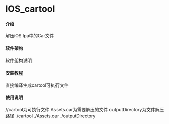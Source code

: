# IOS_cartool

#### 介绍
解压iOS Ipa中的Car文件

#### 软件架构
软件架构说明


#### 安装教程

直接编译生成cartool可执行文件

#### 使用说明
//cartool为可执行文件   Assets.car为需要解压的文件   outputDirectory为文件解压路径
./cartool ./Assets.car ./outputDirectory 
